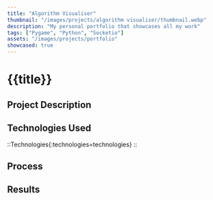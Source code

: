 ```yaml
---
title: "Algorithm Visualiser"
thumbnail: "/images/projects/algorithm visualiser/thumbnail.webp"
description: "My personal portfolio that showcases all my work"
tags: ["Pygame", "Python", "Socketio"]
assets: "/images/projects/portfolio"
showcased: true
---
```


# {{title}}

## Project Description

## Technologies Used

::Technologies{:technologies=technologies}
::

## Process

## Results
